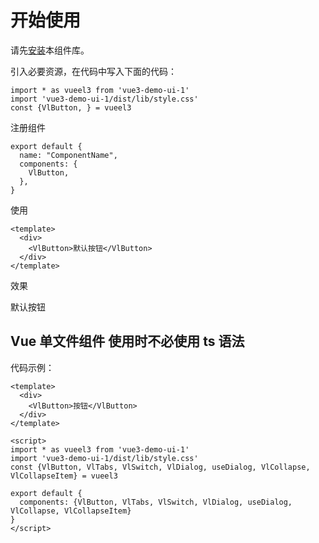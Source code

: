 # 开始使用

请先[安装](#/docs/install)本组件库。

引入必要资源，在代码中写入下面的代码：

```
import * as vueel3 from 'vue3-demo-ui-1'
import 'vue3-demo-ui-1/dist/lib/style.css'
const {VlButton, } = vueel3
```

注册组件

```
export default {
  name: "ComponentName",
  components: {
    VlButton,
  },
}
```

使用

```
<template>
  <div>
    <VlButton>默认按钮</VlButton>
  </div>
</template>
```

效果

<script setup lang="ts">
import VueButton from '@/lib/VlButton.vue';
</script>

<VueButton>默认按钮</VueButton>

## Vue 单文件组件 使用时不必使用 ts 语法

代码示例：

```
<template>
  <div>
    <VlButton>按钮</VlButton>
  </div>
</template>

<script>
import * as vueel3 from 'vue3-demo-ui-1'
import 'vue3-demo-ui-1/dist/lib/style.css'
const {VlButton, VlTabs, VlSwitch, VlDialog, useDialog, VlCollapse, VlCollapseItem} = vueel3

export default {
  components: {VlButton, VlTabs, VlSwitch, VlDialog, useDialog, VlCollapse, VlCollapseItem}
}
</script>
```
